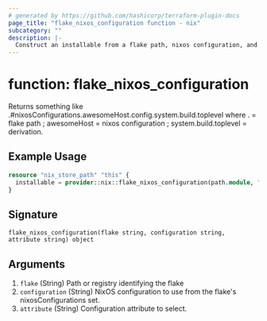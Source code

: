```yaml
---
# generated by https://github.com/hashicorp/terraform-plugin-docs
page_title: "flake_nixos_configuration function - nix"
subcategory: ""
description: |-
  Construct an installable from a flake path, nixos configuration, and derivation
---
```


# function: flake_nixos_configuration

Returns something like .#nixosConfigurations.awesomeHost.config.system.build.toplevel where . = flake path ; awesomeHost = nixos configuration ; system.build.toplevel = derivation.

## Example Usage

```terraform
resource "nix_store_path" "this" {
  installable = provider::nix::flake_nixos_configuration(path.module, "awesomeHost", "formats.amazon").installable
}
```

## Signature

<!-- signature generated by tfplugindocs -->
```text
flake_nixos_configuration(flake string, configuration string, attribute string) object
```

## Arguments

<!-- arguments generated by tfplugindocs -->
1. `flake` (String) Path or registry identifying the flake
1. `configuration` (String) NixOS configuration to use from the flake's nixosConfigurations set.
1. `attribute` (String) Configuration attribute to select.

